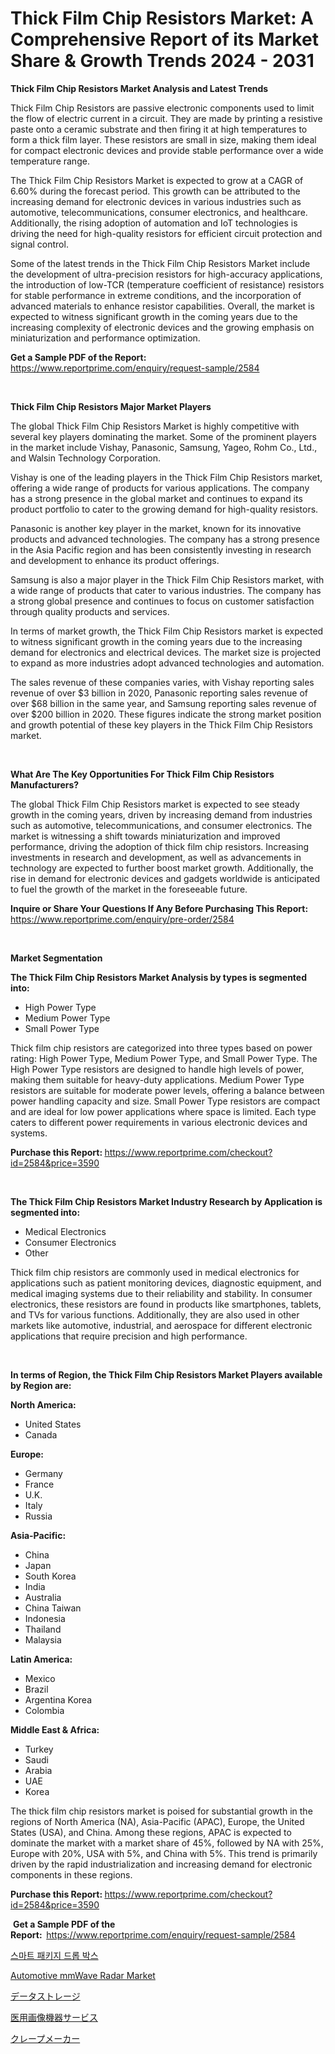 <p><h1>Thick Film Chip Resistors Market: A Comprehensive Report of its Market Share & Growth Trends 2024 - 2031</h1></p><p><strong>Thick Film Chip Resistors Market Analysis and Latest Trends</strong></p>
<p><p>Thick Film Chip Resistors are passive electronic components used to limit the flow of electric current in a circuit. They are made by printing a resistive paste onto a ceramic substrate and then firing it at high temperatures to form a thick film layer. These resistors are small in size, making them ideal for compact electronic devices and provide stable performance over a wide temperature range.</p><p>The Thick Film Chip Resistors Market is expected to grow at a CAGR of 6.60% during the forecast period. This growth can be attributed to the increasing demand for electronic devices in various industries such as automotive, telecommunications, consumer electronics, and healthcare. Additionally, the rising adoption of automation and IoT technologies is driving the need for high-quality resistors for efficient circuit protection and signal control.</p><p>Some of the latest trends in the Thick Film Chip Resistors Market include the development of ultra-precision resistors for high-accuracy applications, the introduction of low-TCR (temperature coefficient of resistance) resistors for stable performance in extreme conditions, and the incorporation of advanced materials to enhance resistor capabilities. Overall, the market is expected to witness significant growth in the coming years due to the increasing complexity of electronic devices and the growing emphasis on miniaturization and performance optimization.</p></p>
<p><strong>Get a Sample PDF of the Report:&nbsp;</strong> <a href="https://www.reportprime.com/enquiry/request-sample/2584">https://www.reportprime.com/enquiry/request-sample/2584</a></p>
<p>&nbsp;</p>
<p><strong>Thick Film Chip Resistors Major Market Players</strong></p>
<p><p>The global Thick Film Chip Resistors Market is highly competitive with several key players dominating the market. Some of the prominent players in the market include Vishay, Panasonic, Samsung, Yageo, Rohm Co., Ltd., and Walsin Technology Corporation.</p><p>Vishay is one of the leading players in the Thick Film Chip Resistors market, offering a wide range of products for various applications. The company has a strong presence in the global market and continues to expand its product portfolio to cater to the growing demand for high-quality resistors.</p><p>Panasonic is another key player in the market, known for its innovative products and advanced technologies. The company has a strong presence in the Asia Pacific region and has been consistently investing in research and development to enhance its product offerings.</p><p>Samsung is also a major player in the Thick Film Chip Resistors market, with a wide range of products that cater to various industries. The company has a strong global presence and continues to focus on customer satisfaction through quality products and services.</p><p>In terms of market growth, the Thick Film Chip Resistors market is expected to witness significant growth in the coming years due to the increasing demand for electronics and electrical devices. The market size is projected to expand as more industries adopt advanced technologies and automation.</p><p>The sales revenue of these companies varies, with Vishay reporting sales revenue of over $3 billion in 2020, Panasonic reporting sales revenue of over $68 billion in the same year, and Samsung reporting sales revenue of over $200 billion in 2020. These figures indicate the strong market position and growth potential of these key players in the Thick Film Chip Resistors market.</p></p>
<p>&nbsp;</p>
<p><strong>What Are The Key Opportunities For Thick Film Chip Resistors Manufacturers?</strong></p>
<p><p>The global Thick Film Chip Resistors market is expected to see steady growth in the coming years, driven by increasing demand from industries such as automotive, telecommunications, and consumer electronics. The market is witnessing a shift towards miniaturization and improved performance, driving the adoption of thick film chip resistors. Increasing investments in research and development, as well as advancements in technology are expected to further boost market growth. Additionally, the rise in demand for electronic devices and gadgets worldwide is anticipated to fuel the growth of the market in the foreseeable future.</p></p>
<p><strong>Inquire or Share Your Questions If Any Before Purchasing This Report:</strong> <a href="https://www.reportprime.com/enquiry/pre-order/2584">https://www.reportprime.com/enquiry/pre-order/2584</a></p>
<p>&nbsp;</p>
<p><strong>Market Segmentation</strong></p>
<p><strong>The Thick Film Chip Resistors Market Analysis by types is segmented into:</strong></p>
<p><ul><li>High Power Type</li><li>Medium Power Type</li><li>Small Power Type</li></ul></p>
<p><p>Thick film chip resistors are categorized into three types based on power rating: High Power Type, Medium Power Type, and Small Power Type. The High Power Type resistors are designed to handle high levels of power, making them suitable for heavy-duty applications. Medium Power Type resistors are suitable for moderate power levels, offering a balance between power handling capacity and size. Small Power Type resistors are compact and are ideal for low power applications where space is limited. Each type caters to different power requirements in various electronic devices and systems.</p></p>
<p><strong>Purchase this Report:&nbsp;</strong><a href="https://www.reportprime.com/checkout?id=2584&price=3590">https://www.reportprime.com/checkout?id=2584&price=3590</a></p>
<p>&nbsp;</p>
<p><strong>The Thick Film Chip Resistors Market Industry Research by Application is segmented into:</strong></p>
<p><ul><li>Medical Electronics</li><li>Consumer Electronics</li><li>Other</li></ul></p>
<p><p>Thick film chip resistors are commonly used in medical electronics for applications such as patient monitoring devices, diagnostic equipment, and medical imaging systems due to their reliability and stability. In consumer electronics, these resistors are found in products like smartphones, tablets, and TVs for various functions. Additionally, they are also used in other markets like automotive, industrial, and aerospace for different electronic applications that require precision and high performance.</p></p>
<p>&nbsp;</p>
<p><strong>In terms of Region, the Thick Film Chip Resistors Market Players available by Region are:</strong></p>
<p>
    <p> <strong> North America: </strong>
        <ul>
            <li>United States</li>
            <li>Canada</li>
        </ul>
        </p> 
    <p> <strong> Europe: </strong>
        <ul>
            <li>Germany</li>
            <li>France</li>
            <li>U.K.</li>
            <li>Italy</li>
            <li>Russia</li>
        </ul>
        </p> 
    <p> <strong> Asia-Pacific: </strong>
        <ul>
            <li>China</li>
            <li>Japan</li>
            <li>South Korea</li>
            <li>India</li>
            <li>Australia</li>
            <li>China Taiwan</li>
            <li>Indonesia</li>
            <li>Thailand</li>
            <li>Malaysia</li>
        </ul>
        </p> 
    <p> <strong> Latin America: </strong>
        <ul>
            <li>Mexico</li>
            <li>Brazil</li>
            <li>Argentina Korea</li>
            <li>Colombia</li>
        </ul>
        </p> 
    <p> <strong> Middle East & Africa: </strong>
        <ul>
            <li>Turkey</li>
            <li>Saudi</li>
            <li>Arabia</li>
            <li>UAE</li>
            <li>Korea</li>
        </ul>
    </p>
    </p>
<p><p>The thick film chip resistors market is poised for substantial growth in the regions of North America (NA), Asia-Pacific (APAC), Europe, the United States (USA), and China. Among these regions, APAC is expected to dominate the market with a market share of 45%, followed by NA with 25%, Europe with 20%, USA with 5%, and China with 5%. This trend is primarily driven by the rapid industrialization and increasing demand for electronic components in these regions.</p></p>
<p><strong>Purchase this Report: </strong><a href="https://www.reportprime.com/checkout?id=2584&price=3590">https://www.reportprime.com/checkout?id=2584&price=3590</a></p>
<p>&nbsp;<strong>Get a Sample PDF of the Report:&nbsp;&nbsp;</strong><a href="https://www.reportprime.com/enquiry/request-sample/2584">https://www.reportprime.com/enquiry/request-sample/2584</a></p>
<p><strong></strong></p>
<p><p><a href="https://medium.com/@brisamorar2023/%EC%8A%A4%EB%A7%88%ED%8A%B8-%ED%8C%A8%ED%82%A4%EC%A7%80-%EB%93%9C%EB%A1%AD-%EB%B0%95%EC%8A%A4-%EC%8B%9C%EC%9E%A5-%EC%A1%B0%EC%82%AC-%EB%B3%B4%EA%B3%A0%EC%84%9C-%EC%97%AD%EC%82%AC-%EB%B0%8F-%EC%98%88%EC%B8%A1-2024%EB%85%84%EB%B6%80%ED%84%B0-2031%EB%85%84%EA%B9%8C%EC%A7%80-f78a5317aaf9">스마트 패키지 드롭 박스</a></p><p><a href="https://medium.com/@diane.macle6776/automotive-mmwave-radar-market-trends-forecast-and-competitive-analysis-to-2031-1cba4f338477">Automotive mmWave Radar Market</a></p><p><a href="https://medium.com/@logaolloway76845/%E3%83%87%E3%83%BC%E3%82%BF%E4%BF%9D%E7%AE%A1%E5%B8%82%E5%A0%B4%E3%81%AE%E8%A6%8F%E6%A8%A1%E3%81%A8%E5%B8%82%E5%A0%B4%E5%8B%95%E5%90%91-%E5%AE%8C%E5%85%A8%E3%81%AA%E6%A5%AD%E7%95%8C%E6%A6%82%E8%A6%81-2024%E5%B9%B4%E3%81%8B%E3%82%892031%E5%B9%B4-9951ab52cb79">データストレージ</a></p><p><a href="https://github.com/xnljig2898992/Market-Research-Report-List-1/blob/main/734692011807.md">医用画像機器サービス</a></p><p><a href="https://github.com/adcxff01450218/Market-Research-Report-List-1/blob/main/417852411808.md">クレープメーカー</a></p></p>